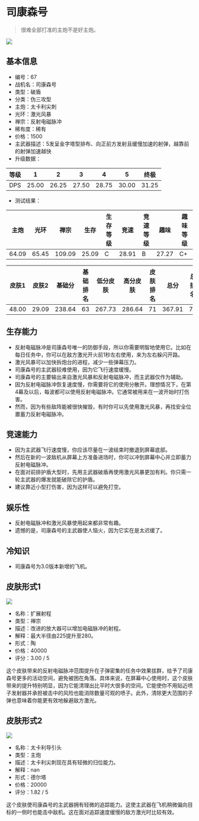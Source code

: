 # 司康森号

> 很难全部打准的主炮不是好主炮。

<img src="/ships/ship_67.png" style={{zoom:1}}/>

## 基本信息

- 编号：67
- 战机名：司康森号
- 类型：破盾
- 分类：伪三攻型
- 主炮：太卡利尖刺
- 光环：激光风暴
- 禅宗：反射电磁脉冲
- 稀有度：稀有
- 价格：1500
- 主武器描述：5发呈金字塔型排布、向正前方发射且缓慢加速的射弹，越靠前的射弹加速越快
- 升级数据：

| 等级 | 1 | 2 | 3 | 4 | 5 | 终极 |
|--|--|--|--|--|--|--|
| DPS | 25.00 | 26.25 | 27.50 | 28.75 | 30.00 | 31.25 |

- 测试结果：

| 主炮 | 光环 | 禅宗 | 生存 | 生存等级 | 竞速 | 竞速等级 | 趣味 | 趣味等级 |
|--|--|--|--|--|--|--|--|--|
| 64.09 | 65.45 | 109.09 | 25.09 | C | 28.91 | B | 27.27 | C+ |

| 皮肤1 | 皮肤2 | 基础分 | 基础排名 | 低分皮肤 | 高分皮肤 | 皮肤排名 | 总分 | 总排名 |
|--|--|--|--|--|--|--|--|--|
| 48.00 | 29.09 | 238.64 | 63 | 267.73 | 286.64 | 71 | 367.91 | 70 |

## 生存能力

- 反射电磁脉冲是司康森号唯一的防御手段，所以你需要明智地使用它。比如在每日任务中，你可以在敌方激光开火前1秒左右使用，来为左右躲闪开路。
- 激光风暴可以加快拆炮台的进程，减少一些弹幕压力。
- 司康森号的主武器较难使用，因为它飞行速度缓慢。
- 司康森号的主要输出来自激光风暴和反射电磁脉冲，而主武器仅作为辅助。
- 因为反射电磁脉冲恢复速度慢，你需要将它的使用分散开。理想情况下，在第4幕及以后，每波都可以使用反射电磁脉冲。它通常被用来在一波开始时打伤害。
- 然而，因为有些敌阵能被很快摧毁，有时你可以先使用激光风暴，再找安全位置蓄力反射电磁脉冲。

## 竞速能力

- 因为主武器飞行速度慢，你应该尽量在一波结束时撤退到屏幕底部。
- 然后在新的一波敌机从屏幕上方准备进场时，你可以冲到屏幕中心并立即蓄力反射电磁脉冲。
- 在面对前排护盾大型时，先用主武器破盾再使用激光风暴更加有利。你只需一轮主武器的爆发就能破除它的护盾。
- 建议靠近小型打伤害，因为这样可以避免打空。

## 娱乐性

- 反射电磁脉冲和激光风暴使用起来都非常有趣。
- 遗憾的是，司康森号的主武器使人恼火，因为它实在是太迟缓了。

## 冷知识

- 司康森号为3.0版本新增的飞机。

## 皮肤形式1

<img src="/ships/ship_67_apex_1.png" style={{zoom:1}}/>

- 名称：扩展射程
- 类型：禅宗
- 描述：改进的放大器可以增加电磁脉冲的射程。
- 解释：最大半径由225提升至280。
- 形式：陶
- 价格：40000
- 评分：3.00 / 5

这个皮肤带来的反射电磁脉冲范围提升在子弹密集的任务中效果拔群，给予了司康森号更多的活动空间，避免被困在角落。具体来说，在屏幕中心使用时，这个皮肤带来的提升特别明显，因为它能清理出比平时大很多的空间。它能使你不用贴近喷子发射器并承担被击中的风险也能消除数量可观的喷子。此外，清除更大范围的子弹也意味着你能更有效地躲避敌方激光。

## 皮肤形式2

<img src="/ships/ship_67_apex_2.png" style={{zoom:1}}/>

- 名称：太卡利导引头
- 类型：主炮
- 描述：太卡利尖刺现在具有轻微的归位能力。
- 解释：nan
- 形式：德尔塔
- 价格：20000
- 评分：1.82 / 5

这个皮肤使司康森号的主武器拥有轻微的追踪能力。这使主武器在飞机稍微偏向目标的一侧时也能击中敌机。这在面对追踪速度缓慢的敌方激光时比较有效。

